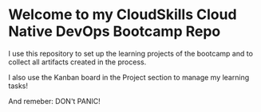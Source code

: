# Welcome to my CloudSkills Cloud Native DevOps Bootcamp Repo

I use this repository to set up the learning projects of the bootcamp and to collect all artifacts created in the process.

I also use the Kanban board in the Project section to manage my learning tasks!

And remeber: DON't PANIC!

